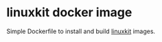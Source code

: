 # linuxkit docker image

Simple Dockerfile to install and build [linuxkit](https://github.com/linuxkit/linuxkit) images.

